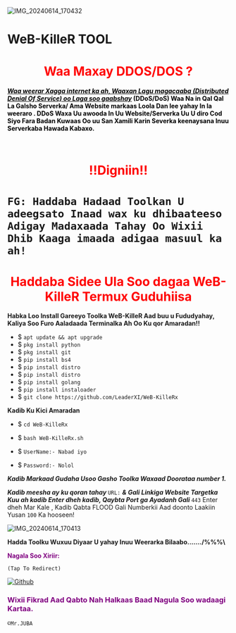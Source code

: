 ![IMG_20240614_170432](https://github.com/LeaderXI/WeB-KilleR/assets/165747611/9100f76f-1af7-4c34-98ea-ea2bffb888f3)



# WeB-KilleR TOOL <h1 style="color:red" align="center">Waa Maxay DDOS/DOS ?</h1>
<div>
<p style="color:black"><b><i><u>Waa weerar Xagga internet ka ah, Waaxan Lagu magacaaba (Distributed Denial Of Service) oo Laga soo gaabshay</u></i> (DDoS/DoS) Waa Na in Qal Qal La Galsho Serverka/ Ama Website markaas Loola Dan lee yahay In la weeraro . DDoS Waxa Uu awooda In Uu Website/Serverka Uu U diro Cod Siyo Fara Badan Kuwaas Oo uu San Xamili Karin Severka keenaysana Inuu Serverkaba Hawada Kabaxo.</b></p>
<br>
<h1 align="center" style="color:red">!!Digniin!! <h1>

`FG: Haddaba Hadaad Toolkan U adeegsato Inaad wax ku dhibaateeso Adigay Madaxaada Tahay Oo Wixii Dhib Kaaga imaada adigaa masuul ka ah!`

<h1 style="color:red" align="center"> Haddaba Sidee Ula Soo dagaa WeB-KilleR Termux Guduhiisa</h1>

<p><b>Habka Loo Install Gareeyo Toolka WeB-KilleR Aad buu u Fududyahay, Kaliya Soo Furo Aaladaada Terminalka Ah Oo Ku qor Amaradan!!</b></p>

- $ `apt update && apt upgrade`
- $ `pkg install python`
- $ `pkg install git`
- $ `pip install bs4`
- $ `pip install distro`
- $ `pip install distro`
- $ `pip install golang`
- $ `pip install instaloader`
- $ `git clone https://github.com/LeaderXI/WeB-KilleRx`


<p><b> Kadib Ku Kici Amaradan</b></p>

- $ `cd WeB-KilleRx`
- $ `bash WeB-KilleRx.sh`


- $ `UserName:- Nabad iyo`
- $ `Password:- Nolol`

<p><b><i>Kadib Markaad Gudaha Usoo Gasho Toolka Waxaad Doorataa number 1. 

Kadib meesha ay ku qoran tahay </b></i> `URL:` <b><i>& Gali Linkiga Website Targetka Kuu ah kadib Enter dheh kadib, Qaybta Port ga Ayadanh Gali </b></i> `443` Enter dheh Mar Kale , Kadib Qabta FLOOD Gali Numberkii Aad doonto Laakiin Yusan </b></i> `100` Ka hooseen!</p>
![IMG_20240614_170413](https://github.com/LeaderXI/WeB-KilleR/assets/165747611/bd46569f-381c-4849-b60b-8a85e38f145f)

<p><b> Hadda Toolku Wuxuu Diyaar U yahay Inuu Weerarka Bilaabo......./%%%\</b> </p>
<div>

<p style="color:purple"><b>Nagala Soo Xiriir:</b></p>

``(Tap To Redirect)``


[![Github](https://img.shields.io/badge/TELEGRAM-TgGroup-orange?style=for-the-badge&logo=telegram)](https://telegram.me/F5_JUBA)

<h3 style="color:purple"> Wixii Fikrad Aad Qabto Nah Halkaas Baad Nagula Soo wadaagi Kartaa.</h3>

``©Mr.JUBA``

